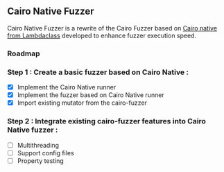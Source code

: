 ## Cairo Native Fuzzer

Cairo Native Fuzzer is a rewrite of the Cairo Fuzzer based on [Cairo native from Lambdaclass](https://github.com/lambdaclass/cairo_native) developed to enhance fuzzer execution speed.

### Roadmap 

### Step 1 : Create a basic fuzzer based on Cairo Native : 
- [x] Implement the Cairo Native runner
- [x] Implement the fuzzer based on Cairo Native runner
- [x] Import existing mutator from the cairo-fuzzer

### Step 2 : Integrate existing cairo-fuzzer features into Cairo Native fuzzer : 
- [ ] Multithreading
- [ ] Support config files
- [ ] Property testing
